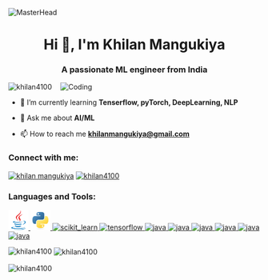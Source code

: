 ![MasterHead](https://miro.medium.com/v2/resize:fit:1400/1*WEAD6MgmIrFovo6PMTPlFg.gif)
<h1 align="center">Hi 👋, I'm Khilan Mangukiya</h1>
<h3 align="center">A passionate ML engineer from India</h3>
<img align="right" alt="Coding" width="400" src="https://miro.medium.com/v2/resize:fit:800/0*NERdeMelL1W6HdZM.gif">

<p align="left"> <img src="https://komarev.com/ghpvc/?username=khilan4100&label=Profile%20views&color=0e75b6&style=flat" alt="khilan4100" /> </p>

- 🌱 I’m currently learning **Tenserflow, pyTorch, DeepLearning, NLP**

- 💬 Ask me about **AI/ML**

- 📫 How to reach me **khilanmangukiya@gmail.com**

<h3 align="left">Connect with me:</h3>
<p align="left">
<a href="https://www.linkedin.com/in/khilan-mangukiya-8a8096247/" target="blank"><img align="center" src="https://raw.githubusercontent.com/rahuldkjain/github-profile-readme-generator/master/src/images/icons/Social/linked-in-alt.svg" alt="khilan mangukiya" height="30" width="40" /></a>
<a href="https://www.kaggle.com/khilanmangukiya" target="blank"><img align="center" src="https://raw.githubusercontent.com/rahuldkjain/github-profile-readme-generator/master/src/images/icons/Social/kaggle.svg" alt="khilan4100" height="30" width="40" /></a>
</p>

<h3 align="left">Languages and Tools:</h3>
<p align="left"> <a href="https://www.java.com" target="_blank" rel="noreferrer"> <img src="https://raw.githubusercontent.com/devicons/devicon/master/icons/java/java-original.svg" alt="java" width="40" height="40"/> </a> <a href="https://www.python.org" target="_blank" rel="noreferrer"> <img src="https://raw.githubusercontent.com/devicons/devicon/master/icons/python/python-original.svg" alt="python" width="40" height="40"/> </a> <a href="https://scikit-learn.org/" target="_blank" rel="noreferrer"> <img src="https://upload.wikimedia.org/wikipedia/commons/0/05/Scikit_learn_logo_small.svg" alt="scikit_learn" width="40" height="40"/> </a> <a href="https://www.tensorflow.org" target="_blank" rel="noreferrer"> <img src="https://www.vectorlogo.zone/logos/tensorflow/tensorflow-icon.svg" alt="tensorflow" width="40" height="40"/> </a> <a href="https://numpy.org/" target="_blank" rel="noreferrer"> <img src="https://avatars.githubusercontent.com/u/288276?v=4" alt="java" width="40" height="40"/> </a> <a href="https://pandas.pydata.org/" target="_blank" rel="noreferrer"> <img src="https://pandas.pydata.org/static/img/favicon_white.ico" alt="java" width="40" height="40"/> </a> <a href="https://matplotlib.org/" target="_blank" rel="noreferrer"> <img src="https://seeklogo.com/images/M/matplotlib-logo-7676870AC0-seeklogo.com.png" alt="java" width="40" height="40"/> </a> <a href="https://scipy.org/" target="_blank" rel="noreferrer"> <img src="https://pypi-camo.freetls.fastly.net/e04fcdcd86e25efd2d53f9dd07e2e57e95969f4b/68747470733a2f2f7261772e67697468756275736572636f6e74656e742e636f6d2f73636970792f73636970792f6d61696e2f646f632f736f757263652f5f7374617469632f6c6f676f2e737667" alt="java" width="40" height="40"/> </a> <a href="https://jupyter.org/" target="_blank" rel="noreferrer"> <img src="https://jupyter.org/assets/share.png" alt="java" width="60" height="40"/> </a> <a href="https://colab.research.google.com/" target="_blank" rel="noreferrer"> <img src="https://colab.research.google.com/img/colab_favicon_256px.png" alt="java" width="40" height="40"/> </a></p>

<p><img align="left" src="https://github-readme-stats.vercel.app/api/top-langs?username=khilan4100&show_icons=true&locale=en&layout=compact" alt="khilan4100" /></p>

<p>&nbsp;<img align="center" src="https://github-readme-stats.vercel.app/api?username=khilan4100&show_icons=true&locale=en" alt="khilan4100" /></p>

<p><img align="center" src="https://github-readme-streak-stats.herokuapp.com/?user=khilan4100&" alt="khilan4100" /></p>

